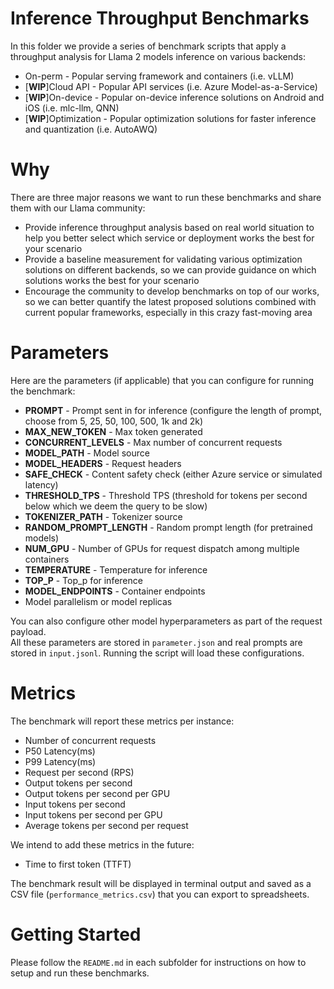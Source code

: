 # Inference Throughput Benchmarks
In this folder we provide a series of benchmark scripts that apply a throughput analysis for Llama 2 models inference on various backends:
* On-perm - Popular serving framework and containers (i.e. vLLM)
* [**WIP**]Cloud API - Popular API services (i.e. Azure Model-as-a-Service)
* [**WIP**]On-device - Popular on-device inference solutions on Android and iOS (i.e. mlc-llm, QNN)
* [**WIP**]Optimization - Popular optimization solutions for faster inference and quantization (i.e. AutoAWQ)

# Why
There are three major reasons we want to run these benchmarks and share them with our Llama community:
* Provide inference throughput analysis based on real world situation to help you better select which service or deployment works the best for your scenario
* Provide a baseline measurement for validating various optimization solutions on different backends, so we can provide guidance on which solutions works the best for your scenario
* Encourage the community to develop benchmarks on top of our works, so we can better quantify the latest proposed solutions combined with current popular frameworks, especially in this crazy fast-moving area

# Parameters
Here are the parameters (if applicable) that you can configure for running the benchmark:
* **PROMPT** - Prompt sent in for inference (configure the length of prompt, choose from 5, 25, 50, 100, 500, 1k and 2k)
* **MAX_NEW_TOKEN** - Max token generated
* **CONCURRENT_LEVELS** - Max number of concurrent requests
* **MODEL_PATH** - Model source
* **MODEL_HEADERS** - Request headers
* **SAFE_CHECK** - Content safety check (either Azure service or simulated latency)
* **THRESHOLD_TPS** - Threshold TPS (threshold for tokens per second below which we deem the query to be slow)
* **TOKENIZER_PATH** - Tokenizer source
* **RANDOM_PROMPT_LENGTH** - Random prompt length (for pretrained models)
* **NUM_GPU** - Number of GPUs for request dispatch among multiple containers
* **TEMPERATURE** - Temperature for inference
* **TOP_P** - Top_p for inference
* **MODEL_ENDPOINTS** - Container endpoints
* Model parallelism or model replicas

You can also configure other model hyperparameters as part of the request payload.  
All these parameters are stored in ```parameter.json``` and real prompts are stored in ```input.jsonl```. Running the script will load these configurations.



# Metrics
The benchmark will report these metrics per instance:
* Number of concurrent requests
* P50 Latency(ms)
* P99 Latency(ms)
* Request per second (RPS)
* Output tokens per second
* Output tokens per second per GPU
* Input tokens per second
* Input tokens per second per GPU
* Average tokens per second per request

We intend to add these metrics in the future:
* Time to first token (TTFT)
  
The benchmark result will be displayed in terminal output and saved as a CSV file (```performance_metrics.csv```) that you can export to spreadsheets.

# Getting Started
Please follow the ```README.md``` in each subfolder for instructions on how to setup and run these benchmarks. 

